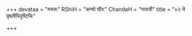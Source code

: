 +++
devataa = "मरुतः"
RShiH = "कण्वो घौरः"
ChandaH = "गायत्री"
title = "०२ ये पृषतीभिरृष्टिभिः"

+++
